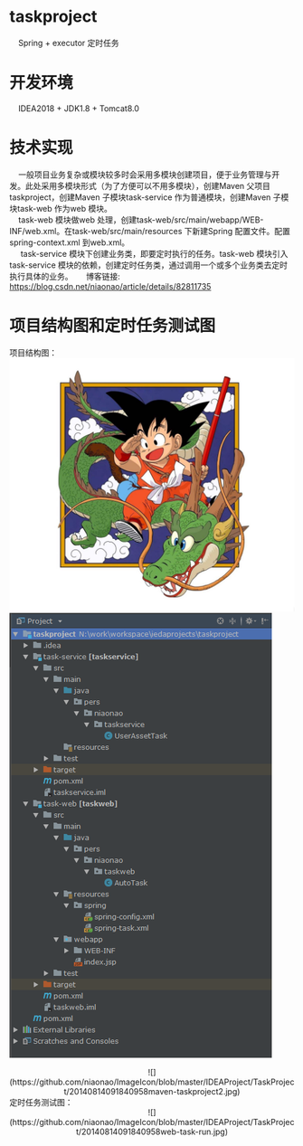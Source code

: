 # taskproject
&nbsp;&nbsp;&nbsp;&nbsp;Spring + executor 定时任务
# 开发环境
&nbsp;&nbsp;&nbsp;&nbsp;IDEA2018 + JDK1.8 + Tomcat8.0
# 技术实现
  &nbsp;&nbsp;&nbsp;&nbsp;一般项目业务复杂或模块较多时会采用多模块创建项目，便于业务管理与开发。此处采用多模块形式（为了方便可以不用多模块），创建Maven 父项目taskproject，创建Maven 子模块task-service 作为普通模块，创建Maven 子模块task-web 作为web 模块。<br>
  &nbsp;&nbsp;&nbsp;&nbsp;task-web 模块做web 处理，创建task-web/src/main/webapp/WEB-INF/web.xml。在task-web/src/main/resources 下新建Spring 配置文件。配置spring-context.xml 到web.xml。<br>
&nbsp;&nbsp;&nbsp;&nbsp;  task-service 模块下创建业务类，即要定时执行的任务。task-web 模块引入task-service 模块的依赖，创建定时任务类，通过调用一个或多个业务类去定时执行具体的业务。
&nbsp;&nbsp;&nbsp;&nbsp;    博客链接: https://blog.csdn.net/niaonao/article/details/82811735
# 项目结构图和定时任务测试图
项目结构图：
![这是一张图片](https://github.com/niaonao/ImageIcon/blob/master/Cartoon/DragonBalls/timg.jpg)
![这是一张图片](https://github.com/niaonao/ImageIcon/blob/master/IDEAProject/TaskProject/20140814091840958maven-taskproject2.jpg)
<center>![](https://github.com/niaonao/ImageIcon/blob/master/IDEAProject/TaskProject/20140814091840958maven-taskproject2.jpg)</center>
定时任务测试图：
<center>![](https://github.com/niaonao/ImageIcon/blob/master/IDEAProject/TaskProject/20140814091840958web-task-run.jpg)</center>
